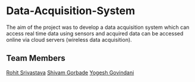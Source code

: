 # Data-Acquisition-System

The aim of the project was to develop a data acquisition system which can access real time data using sensors
and acquired data can be accessed online via cloud servers (wireless data acquisition). 

## Team Members
[Rohit Srivastava](#)
[Shivam Gorbade](https://github.com/Shivam78886)
[Yogesh Govindani](https://github.com/YogeshGovindani)
